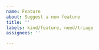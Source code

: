 ```yaml
---
name: Feature
about: Suggest a new feature
title: ''
labels: kind/feature, need/triage
assignees: ''

---
```



